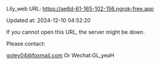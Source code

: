Lily_web URL: https://ae6d-61-165-102-156.ngrok-free.app

Updated at: 2024-12-10 04:52:20

If you cannot open this URL, the server might be down.

Please contact: 

goley04@foxmail.com Or Wechat:GL_yeaH